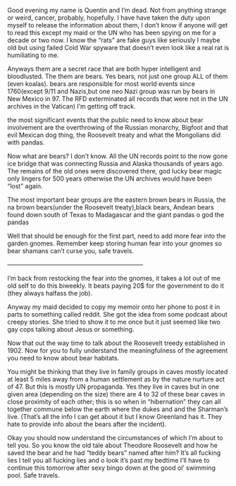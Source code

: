 
Good evening my name is Quentin and I’m dead. Not from anything strange or weird, cancer, probably, hopefully. I have have taken the duty upon myself to release the information about them, I don’t know if anyone will get to read this except my maid or the UN who has been spying on me for a decade or two now. I know the “rats” are fake guys like seriously I maybe old but using failed Cold War spyware that doesn’t even look like a real rat is humiliating to me.

Anyways them are a secret race that are both hyper intelligent and bloodlusted. The them are bears. Yes bears, not just one group ALL of them (even koalas). bears are responsible for most world events since 1760(except 9/11 and Nazis,but one neo Nazi group was run by bears in New Mexico in 97. The RFD exterminated all records that were not in the UN archives in the Vatican) I’m getting off track.

the most significant events that the public need to know about bear involvement are the overthrowing of the Russian monarchy, Bigfoot and that evil Mexican dog thing, the Roosevelt treaty and what the Mongolians did with pandas.

Now what are bears? I don’t know. All the UN records point to the now gone ice bridge that was connecting Russia and Alaska thousands of years ago. The remains of the old ones were discovered there, god lucky bear magic only lingers for 500 years otherwise the UN archives would have been “lost” again.

The most important bear groups are the eastern brown bears in Russia, the na brown bears(under the Roosevelt treaty),black bears, Andean bears found down south of Texas to Madagascar and the giant pandas o god the pandas

Well that should be enough for the first part, need to add more fear into the garden gnomes. Remember keep storing human fear into your gnomes so bear shamans can’t curse you, safe travels.

——————————————————————

I’m back from restocking the fear into the gnomes, it takes a lot out of me old self to do this biweekly. It beats paying 20$ for the government to do it (they always halfass the job).

Anyway my maid decided to copy my memoir onto her phone to post it in parts to something called reddit. She got the idea from some podcast about creepy stories. She tried to show it to me once but it just seemed like two gay cops talking about Jesus or something.

Now that out the way time to talk about the Roosevelt treedy established in 1902. Now for you to fully understand the meaningfulness of the agreement you need to know about bear habitats.

You might be thinking that they live in family groups in caves mostly located at least 5 miles away from a human settlement as by the nature nurture act of 47. But this is mostly UN propaganda. Yes they live in caves but in one given area (depending on the size) there are 4 to 32 of these bear caves in close proximity of each other; this is so when in “hibernation” they can all together commune below the earth where the dukes and and the Sharman’s live. (That’s all the info I can get about it but I know Greenland has it. They hate to provide info about the bears after the incident).

Okay you should now understand the circumstances of which I’m about to tell you. So you know the old tale about Theodore Roosevelt and how he saved the bear and he had “teddy bears” named after him? It’s all fucking lies I tell you all fucking lies and o look it’s past my bedtime I’ll have to continue this tomorrow after sexy bingo down at the good ol’ swimming pool. Safe travels.